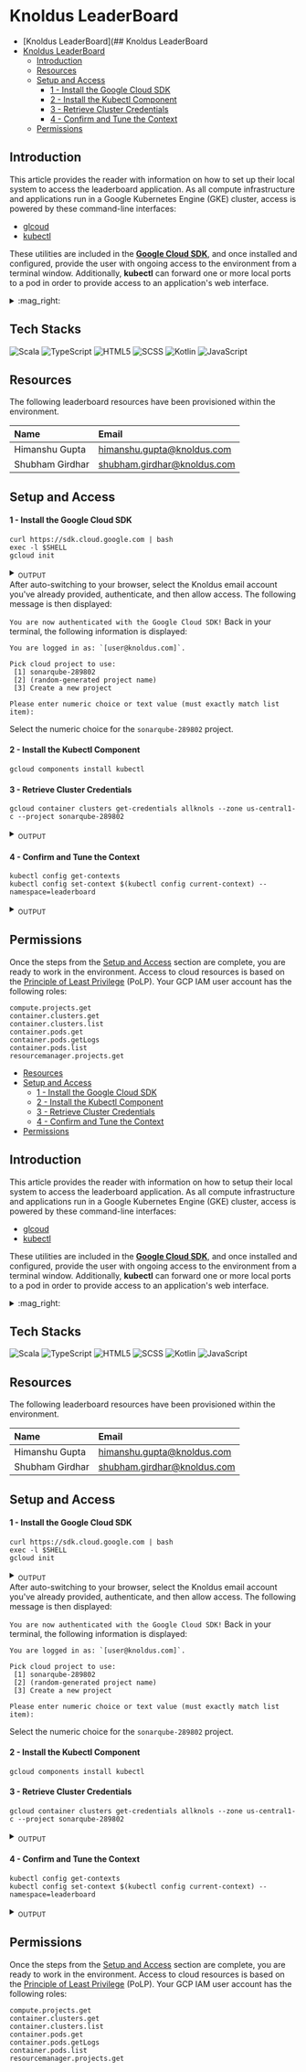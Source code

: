 # Knoldus LeaderBoard
- [Knoldus LeaderBoard](## Knoldus LeaderBoard
- [Knoldus LeaderBoard](#knoldus-leaderboard)
  - [Introduction](#introduction)
  - [Resources](#resources)
  - [Setup and Access](#setup-and-access)
      - [1 - Install the Google Cloud SDK](#1---install-the-google-cloud-sdk)
      - [2 - Install the Kubectl Component](#2---install-the-kubectl-component)
      - [3 - Retrieve Cluster Credentials](#3---retrieve-cluster-credentials)
      - [4 - Confirm and Tune the Context](#4---confirm-and-tune-the-context)
  - [Permissions](#permissions)

## Introduction
This article provides the reader with information on how to set up their local system to access the leaderboard application. As all compute infrastructure and applications run in a Google Kubernetes Engine (GKE) cluster, access is powered by these command-line interfaces:

* [glcoud](https://cloud.google.com/sdk/gcloud)
* [kubectl](https://kubernetes.io/docs/reference/kubectl/overview/)

These utilities are included in the **[Google Cloud SDK](https://cloud.google.com/sdk#section-1)**, and once installed and configured, provide the user with ongoing access to the environment from a terminal window. Additionally, **kubectl** can forward one or more local ports to a pod in order to provide access to an application's web interface.

<details>
<summary>:mag_right:</summary>  
> <sub>GKE provides a managed environment for containerized applications using Google infrastructure powered by Kubernetes. The environment consists of nodes (Compute Engine instances) grouped together to form a cluster. Nodes have been further organized by role into pools.</sub>
</details>

## Tech Stacks
<img alt="Scala" src="https://img.shields.io/badge/scala-%23FA7343.svg?&style=for-the-badge&logo=scala&logoColor=white"/> <img alt="TypeScript" src="https://img.shields.io/badge/typescript%20-%23007ACC.svg?&style=for-the-badge&logo=typescript&logoColor=white"/> <img alt="HTML5" src="https://img.shields.io/badge/html5%20-%23E34F26.svg?&style=for-the-badge&logo=html5&logoColor=white"/>  <img alt="SCSS" src="https://img.shields.io/badge/-scss-E10098?style=for-the-badge&logo=scss"/> <img alt="Kotlin" src="https://img.shields.io/badge/kotlin-%230095D5.svg?&style=for-the-badge&logo=kotlin&logoColor=white"/>  <img alt="JavaScript" src="https://img.shields.io/badge/javascript%20-%23323330.svg?&style=for-the-badge&logo=javascript&logoColor=%23F7DF1E"/> 


## Resources
The following leaderboard resources have been provisioned within the environment.  

| Name | Email |  
| :--- | :--- |  
| Himanshu Gupta | himanshu.gupta@knoldus.com |  
| Shubham Girdhar | shubham.girdhar@knoldus.com |

## Setup and Access
#### 1 - Install the Google Cloud SDK

```shell
curl https://sdk.cloud.google.com | bash
exec -l $SHELL
gcloud init
```
<details>
<summary><sub>OUTPUT</sub></summary>
<sub>
```
Welcome! This command will take you through the configuration of gcloud.
Your current configuration has been set to [default]
You can skip diagnostics next time by using the following flag:
  gcloud init --skip-diagnostics
Network diagnostic detects and fixes local network connection issues.
Checking network connection...done.
Reachability Check passed.
Network diagnostic passed (1/1 checks passed).
You must log in to continue. Would you like to log in (Y/n)?  
```
</sub>
</details>
After auto-switching to your browser, select the Knoldus email account you've already provided, authenticate, and then allow access. The following message is then displayed:

`You are now authenticated with the Google Cloud SDK!`
Back in your terminal, the following information is displayed:

```Your browser has been opened to visit: https://accounts.google.com/o/oauth2/auth? ... 
You are logged in as: `[user@knoldus.com]`.

Pick cloud project to use:  
 [1] sonarqube-289802
 [2] (random-generated project name)   
 [3] Create a new project  

Please enter numeric choice or text value (must exactly match list item):
```
Select the numeric choice for the `sonarqube-289802` project.

#### 2 - Install the Kubectl Component
```shell
gcloud components install kubectl
```

#### 3 - Retrieve Cluster Credentials
```shell
gcloud container clusters get-credentials allknols --zone us-central1-c --project sonarqube-289802
```
<details>
<summary><sub>OUTPUT</sub></summary>
<sub>

```
Fetching cluster endpoint and auth data.
kubeconfig entry generated for allknols.
```

</sub>
</details>  

#### 4 - Confirm and Tune the Context
```shell
kubectl config get-contexts
kubectl config set-context $(kubectl config current-context) --namespace=leaderboard
```
<details>
<summary><sub>OUTPUT</sub></summary>
<sub>

```
CURRENT   NAME                                 CLUSTER                              AUTHINFO                             NAMESPACE
*         allknols                                      gke_sonarqube-289802_us-central1-c_allknols   gke_sonarqube-289802_us-central1-c_allknols   

Context "gke_sonarqube-289802_us-central1-c_allknols" modified.

```

</sub>
</details>


## Permissions

Once the steps from the [Setup and Access](#setup-and-access) section are complete, you are ready to work in the environment. Access to cloud resources is based on the [Principle of Least Privilege](https://en.wikipedia.org/wiki/Principle_of_least_privilege) (PoLP). Your GCP IAM user account has the following roles:

```
compute.projects.get
container.clusters.get
container.clusters.list
container.pods.get
container.pods.getLogs
container.pods.list
resourcemanager.projects.get
```

  - [Resources](#resources)
  - [Setup and Access](#setup-and-access)
      - [1 - Install the Google Cloud SDK](#1---install-the-google-cloud-sdk)
      - [2 - Install the Kubectl Component](#2---install-the-kubectl-component)
      - [3 - Retrieve Cluster Credentials](#3---retrieve-cluster-credentials)
      - [4 - Confirm and Tune the Context](#4---confirm-and-tune-the-context)
  - [Permissions](#permissions)

## Introduction
This article provides the reader with information on how to setup their local system to access the leaderboard application. As all compute infrastructure and applications run in a Google Kubernetes Engine (GKE) cluster, access is powered by these command-line interfaces:

* [glcoud](https://cloud.google.com/sdk/gcloud)
* [kubectl](https://kubernetes.io/docs/reference/kubectl/overview/)

These utilities are included in the **[Google Cloud SDK](https://cloud.google.com/sdk#section-1)**, and once installed and configured, provide the user with ongoing access to the environment from a terminal window. Additionally, **kubectl** can forward one or more local ports to a pod in order to provide access to an application's web interface.

<details>
<summary>:mag_right:</summary>  
> <sub>GKE provides a managed environment for containerized applications using Google infrastructure powered by Kubernetes. The environment consists of nodes (Compute Engine instances) grouped together to form a cluster. Nodes have been further organized by role into pools.</sub>
</details>

## Tech Stacks
<img alt="Scala" src="https://img.shields.io/badge/scala-%23FA7343.svg?&style=for-the-badge&logo=scala&logoColor=white"/> <img alt="TypeScript" src="https://img.shields.io/badge/typescript%20-%23007ACC.svg?&style=for-the-badge&logo=typescript&logoColor=white"/> <img alt="HTML5" src="https://img.shields.io/badge/html5%20-%23E34F26.svg?&style=for-the-badge&logo=html5&logoColor=white"/>  <img alt="SCSS" src="https://img.shields.io/badge/-scss-E10098?style=for-the-badge&logo=scss"/> <img alt="Kotlin" src="https://img.shields.io/badge/kotlin-%230095D5.svg?&style=for-the-badge&logo=kotlin&logoColor=white"/>  <img alt="JavaScript" src="https://img.shields.io/badge/javascript%20-%23323330.svg?&style=for-the-badge&logo=javascript&logoColor=%23F7DF1E"/> 


## Resources
The following leaderboard resources have been provisioned within the environment.  

| Name | Email |  
| :--- | :--- |  
| Himanshu Gupta | himanshu.gupta@knoldus.com |  
| Shubham Girdhar | shubham.girdhar@knoldus.com |

## Setup and Access
#### 1 - Install the Google Cloud SDK

```shell
curl https://sdk.cloud.google.com | bash
exec -l $SHELL
gcloud init
```
<details>
<summary><sub>OUTPUT</sub></summary>
<sub>
```
Welcome! This command will take you through the configuration of gcloud.
Your current configuration has been set to: [default]
You can skip diagnostics next time by using the following flag:
  gcloud init --skip-diagnostics
Network diagnostic detects and fixes local network connection issues.
Checking network connection...done.
Reachability Check passed.
Network diagnostic passed (1/1 checks passed).
You must log in to continue. Would you like to log in (Y/n)?  
```
</sub>
</details>
After auto-switching to your browser, select the Knoldus email account you've already provided, authenticate, and then allow access. The following message is then displayed:

`You are now authenticated with the Google Cloud SDK!`
Back in your terminal, the following information is displayed:

```Your browser has been opened to visit: https://accounts.google.com/o/oauth2/auth? ... 
You are logged in as: `[user@knoldus.com]`.

Pick cloud project to use:  
 [1] sonarqube-289802
 [2] (random-generated project name)   
 [3] Create a new project  

Please enter numeric choice or text value (must exactly match list item):
```
Select the numeric choice for the `sonarqube-289802` project.

#### 2 - Install the Kubectl Component
```shell
gcloud components install kubectl
```

#### 3 - Retrieve Cluster Credentials
```shell
gcloud container clusters get-credentials allknols --zone us-central1-c --project sonarqube-289802
```
<details>
<summary><sub>OUTPUT</sub></summary>
<sub>

```
Fetching cluster endpoint and auth data.
kubeconfig entry generated for allknols.
```

</sub>
</details>  

#### 4 - Confirm and Tune the Context
```shell
kubectl config get-contexts
kubectl config set-context $(kubectl config current-context) --namespace=leaderboard
```
<details>
<summary><sub>OUTPUT</sub></summary>
<sub>

```
CURRENT   NAME                                 CLUSTER                              AUTHINFO                             NAMESPACE
*         allknols                                      gke_sonarqube-289802_us-central1-c_allknols   gke_sonarqube-289802_us-central1-c_allknols   

Context "gke_sonarqube-289802_us-central1-c_allknols" modified.

```

</sub>
</details>


## Permissions

Once the steps from the [Setup and Access](#setup-and-access) section are complete, you are ready to work in the environment. Access to  cloud resources is based on the [Principle of Least Privilege](https://en.wikipedia.org/wiki/Principle_of_least_privilege) (PoLP). Your GCP IAM user account has the following roles:

```
compute.projects.get
container.clusters.get
container.clusters.list
container.pods.get
container.pods.getLogs
container.pods.list
resourcemanager.projects.get
```
